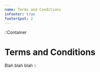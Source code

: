 ```yaml
---
name: Terms and Conditions
inFooter: true
footerSpot: 2
---
```


::Container
# Terms and Conditions

Blah blah blah
::
